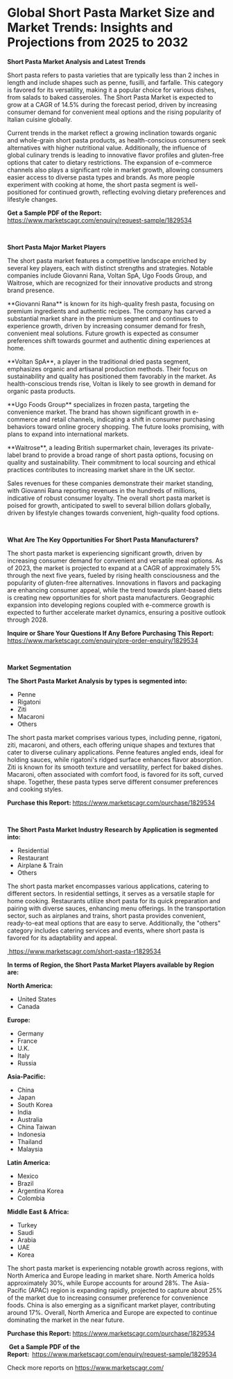 <p><h1>Global Short Pasta Market Size and Market Trends: Insights and Projections from 2025 to 2032</h1></p><p><strong>Short Pasta Market Analysis and Latest Trends</strong></p>
<p><p>Short pasta refers to pasta varieties that are typically less than 2 inches in length and include shapes such as penne, fusilli, and farfalle. This category is favored for its versatility, making it a popular choice for various dishes, from salads to baked casseroles. The Short Pasta Market is expected to grow at a CAGR of 14.5% during the forecast period, driven by increasing consumer demand for convenient meal options and the rising popularity of Italian cuisine globally.</p><p>Current trends in the market reflect a growing inclination towards organic and whole-grain short pasta products, as health-conscious consumers seek alternatives with higher nutritional value. Additionally, the influence of global culinary trends is leading to innovative flavor profiles and gluten-free options that cater to dietary restrictions. The expansion of e-commerce channels also plays a significant role in market growth, allowing consumers easier access to diverse pasta types and brands. As more people experiment with cooking at home, the short pasta segment is well-positioned for continued growth, reflecting evolving dietary preferences and lifestyle changes.</p></p>
<p><strong>Get a Sample PDF of the Report:&nbsp;</strong> <a href="https://www.marketscagr.com/enquiry/request-sample/1829534?utm_campaign=2208&utm_medium=2&utm_source=Github&utm_content=ia&utm_term=15022025&utm_id=short-pasta">https://www.marketscagr.com/enquiry/request-sample/1829534</a></p>
<p>&nbsp;</p>
<p><strong>Short Pasta Major Market Players</strong></p>
<p><p>The short pasta market features a competitive landscape enriched by several key players, each with distinct strengths and strategies. Notable companies include Giovanni Rana, Voltan SpA, Ugo Foods Group, and Waitrose, which are recognized for their innovative products and strong brand presence.</p><p>**Giovanni Rana** is known for its high-quality fresh pasta, focusing on premium ingredients and authentic recipes. The company has carved a substantial market share in the premium segment and continues to experience growth, driven by increasing consumer demand for fresh, convenient meal solutions. Future growth is expected as consumer preferences shift towards gourmet and authentic dining experiences at home.</p><p>**Voltan SpA**, a player in the traditional dried pasta segment, emphasizes organic and artisanal production methods. Their focus on sustainability and quality has positioned them favorably in the market. As health-conscious trends rise, Voltan is likely to see growth in demand for organic pasta products.</p><p>**Ugo Foods Group** specializes in frozen pasta, targeting the convenience market. The brand has shown significant growth in e-commerce and retail channels, indicating a shift in consumer purchasing behaviors toward online grocery shopping. The future looks promising, with plans to expand into international markets.</p><p>**Waitrose**, a leading British supermarket chain, leverages its private-label brand to provide a broad range of short pasta options, focusing on quality and sustainability. Their commitment to local sourcing and ethical practices contributes to increasing market share in the UK sector.</p><p>Sales revenues for these companies demonstrate their market standing, with Giovanni Rana reporting revenues in the hundreds of millions, indicative of robust consumer loyalty. The overall short pasta market is poised for growth, anticipated to swell to several billion dollars globally, driven by lifestyle changes towards convenient, high-quality food options.</p></p>
<p>&nbsp;</p>
<p><strong>What Are The Key Opportunities For Short Pasta Manufacturers?</strong></p>
<p><p>The short pasta market is experiencing significant growth, driven by increasing consumer demand for convenient and versatile meal options. As of 2023, the market is projected to expand at a CAGR of approximately 5% through the next five years, fueled by rising health consciousness and the popularity of gluten-free alternatives. Innovations in flavors and packaging are enhancing consumer appeal, while the trend towards plant-based diets is creating new opportunities for short pasta manufacturers. Geographic expansion into developing regions coupled with e-commerce growth is expected to further accelerate market dynamics, ensuring a positive outlook through 2028.</p></p>
<p><strong>Inquire or Share Your Questions If Any Before Purchasing This Report:</strong> <a href="https://www.marketscagr.com/enquiry/pre-order-enquiry/1829534?utm_campaign=2208&utm_medium=2&utm_source=Github&utm_content=ia&utm_term=15022025&utm_id=short-pasta">https://www.marketscagr.com/enquiry/pre-order-enquiry/1829534</a></p>
<p>&nbsp;</p>
<p><strong>Market Segmentation</strong></p>
<p><strong>The Short Pasta Market Analysis by types is segmented into:</strong></p>
<p><ul><li>Penne</li><li>Rigatoni</li><li>Ziti</li><li>Macaroni</li><li>Others</li></ul></p>
<p><p>The short pasta market comprises various types, including penne, rigatoni, ziti, macaroni, and others, each offering unique shapes and textures that cater to diverse culinary applications. Penne features angled ends, ideal for holding sauces, while rigatoni's ridged surface enhances flavor absorption. Ziti is known for its smooth texture and versatility, perfect for baked dishes. Macaroni, often associated with comfort food, is favored for its soft, curved shape. Together, these pasta types serve different consumer preferences and cooking styles.</p></p>
<p><strong>Purchase this Report:&nbsp;</strong><a href="https://www.marketscagr.com/purchase/1829534?utm_campaign=2208&utm_medium=2&utm_source=Github&utm_content=ia&utm_term=15022025&utm_id=short-pasta">https://www.marketscagr.com/purchase/1829534</a></p>
<p>&nbsp;</p>
<p><strong>The Short Pasta Market Industry Research by Application is segmented into:</strong></p>
<p><ul><li>Residential</li><li>Restaurant</li><li>Airplane & Train</li><li>Others</li></ul></p>
<p><p>The short pasta market encompasses various applications, catering to different sectors. In residential settings, it serves as a versatile staple for home cooking. Restaurants utilize short pasta for its quick preparation and pairing with diverse sauces, enhancing menu offerings. In the transportation sector, such as airplanes and trains, short pasta provides convenient, ready-to-eat meal options that are easy to serve. Additionally, the "others" category includes catering services and events, where short pasta is favored for its adaptability and appeal.</p></p>
<p><a href="https://www.marketscagr.com/short-pasta-r1829534?utm_campaign=2208&utm_medium=2&utm_source=Github&utm_content=ia&utm_term=15022025&utm_id=short-pasta">&nbsp;https://www.marketscagr.com/short-pasta-r1829534</a></p>
<p><strong>In terms of Region, the Short Pasta Market Players available by Region are:</strong></p>
<p>
    <p> <strong> North America: </strong>
        <ul>
            <li>United States</li>
            <li>Canada</li>
        </ul>
        </p> 
    <p> <strong> Europe: </strong>
        <ul>
            <li>Germany</li>
            <li>France</li>
            <li>U.K.</li>
            <li>Italy</li>
            <li>Russia</li>
        </ul>
        </p> 
    <p> <strong> Asia-Pacific: </strong>
        <ul>
            <li>China</li>
            <li>Japan</li>
            <li>South Korea</li>
            <li>India</li>
            <li>Australia</li>
            <li>China Taiwan</li>
            <li>Indonesia</li>
            <li>Thailand</li>
            <li>Malaysia</li>
        </ul>
        </p> 
    <p> <strong> Latin America: </strong>
        <ul>
            <li>Mexico</li>
            <li>Brazil</li>
            <li>Argentina Korea</li>
            <li>Colombia</li>
        </ul>
        </p> 
    <p> <strong> Middle East & Africa: </strong>
        <ul>
            <li>Turkey</li>
            <li>Saudi</li>
            <li>Arabia</li>
            <li>UAE</li>
            <li>Korea</li>
        </ul>
    </p>
    </p>
<p><p>The short pasta market is experiencing notable growth across regions, with North America and Europe leading in market share. North America holds approximately 30%, while Europe accounts for around 28%. The Asia-Pacific (APAC) region is expanding rapidly, projected to capture about 25% of the market due to increasing consumer preference for convenience foods. China is also emerging as a significant market player, contributing around 17%. Overall, North America and Europe are expected to continue dominating the market in the near future.</p></p>
<p><strong>Purchase this Report: </strong><a href="https://www.marketscagr.com/purchase/1829534?utm_campaign=2208&utm_medium=2&utm_source=Github&utm_content=ia&utm_term=15022025&utm_id=short-pasta">https://www.marketscagr.com/purchase/1829534</a></p>
<p>&nbsp;<strong>Get a Sample PDF of the Report:&nbsp;&nbsp;</strong><a href="https://www.marketscagr.com/enquiry/request-sample/1829534?utm_campaign=2208&utm_medium=2&utm_source=Github&utm_content=ia&utm_term=15022025&utm_id=short-pasta">https://www.marketscagr.com/enquiry/request-sample/1829534</a></p>
<p><strong></strong></p>
<p>Check more reports on <a href="https://www.marketscagr.com/?utm_campaign=2208&utm_medium=2&utm_source=Github&utm_content=ia&utm_term=15022025&utm_id=short-pasta">https://www.marketscagr.com/</a></p>